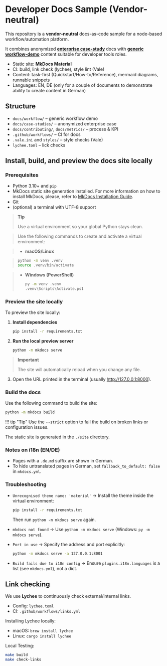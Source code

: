 # Developer Docs Sample (Vendor-neutral)

This repository is a **vendor-neutral** docs-as-code sample for a node-based workflow/automation platform.

It combines anonymized [**enterprise case-study**](docs/case-studies/enterprise/docs/index.md) docs with [**generic workflow-demo**](docs/ai/ai-transform.md) content suitable for developer tools roles.

- Static site: **MkDocs Material**
- CI: build, link check (lychee), style lint (Vale)
- Content: task-first (Quickstart/How-to/Reference), mermaid diagrams, runnable snippets
- Languages: EN, DE (only for a couple of documents to demonstrate ability to create content in German)

## Structure

- `docs/workflow/` – generic workflow demo
- `docs/case-studies/` – anonymized enterprise case
- `docs/contributing/`, `docs/metrics/` – process & KPI
- `.github/workflows/` – CI for docs
- `.vale.ini` and `styles/` – style checks (Vale)
- `lychee.toml` – lick checks

## Install, build, and preview the docs site locally

### Prerequisites

- Python 3.10+ and `pip`
- MkDocs static site generation installed. For more information on how to install MkDocs, please, refer to [MkDocs Installation Guide](https://www.mkdocs.org/user-guide/installation/#installing-mkdocs).
- Git
- (optional) a terminal with UTF-8 support

> **Tip**
>
> Use a virtual environment so your global Python stays clean.

> Use the following commands to create and activate a virtual environment:

> - **macOS/Linux**
  
>   ```bash
>   python -m venv .venv
>   source .venv/bin/activate
>   ```

> - **Windows (PowerShell)**
>
>   ```bash
>   py -m venv .venv
>   .venv\Scripts\Activate.ps1
>   ```

### Preview the site locally

To preview the site locally:

1. **Install dependencies**

    ```bash
    pip install -r requirements.txt
    ```

2. **Run the local preview server**

    ```bash
    python -m mkdocs serve
    ```

> **Important**
> 
> The site will automatically reload when you change any file.

3. Open the URL printed in the terminal (usually <http://127.0.0.1:8000>).

### Build the docs

Use the following command to build the site:

```bash
python -m mkdocs build
```

!!! tip "Tip"
Use the `--strict` option to fail the build on broken links or configuration issues.

The static site is generated in the `./site` directory.

### Notes on i18n (EN/DE)

- Pages with a `.de.md` suffix are shown in German.
- To hide untranslated pages in German, set `fallback_to_default: false` in `mkdocs.yml`.

### Troubleshooting

- `Unrecognised theme name: 'material'` → Install the theme inside the virtual environment:

    ```bash
    pip install -r requirements.txt
    ```

  Then run `python -m mkdocs serve` again.

- `mkdocs not found` → Use `python -m mkdocs serve` (Windows: `py -m mkdocs serve`).

- `Port in use` → Specify the address and port explicitly:

    ```bash
    python -m mkdocs serve -a 127.0.0.1:8001
    ```

- `Build fails due to i18n config` → Ensure `plugins.i18n.languages` is a list (see `mkdocs.yml`), not a dict.

## Link checking

We use **Lychee** to continuously check external/internal links.

- Config: `lychee.toml`
- CI: `.github/workflows/links.yml`

Installing Lychee locally:
- macOS: `brew install lychee`
- Linux: `cargo install lychee`

Local Testing:

```bash
make build
make check-links
```